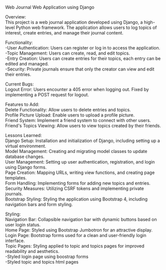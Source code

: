 Web Journal Web Application using Django  

Overview:  
This project is a web journal application developed using Django, a high-level Python web framework. The application allows users to log topics of interest, create entries, and manage their journal content.  
  
Functionality:  
-User Authentication: Users can register or log in to access the application.  
-Topic Management: Users can create, read, and edit topics.  
-Entry Creation: Users can create entries for their topics, each entry can be edited and managed.  
-Security: Private journals ensure that only the creator can view and edit their entries.  

Current Bugs:  
Logout Error: Users encounter a 405 error when logging out. Fixed by implementing a POST request for logout.  

Features to Add:  
Delete Functionality: Allow users to delete entries and topics.  
Profile Picture Upload: Enable users to upload a profile picture.  
Friend System: Implement a friend system to connect with other users.  
Friend's Topics Viewing: Allow users to view topics created by their friends.  

Lessons Learned:  
Django Setup: Installation and initialization of Django, including setting up a virtual environment.  
Model Management: Creating and migrating model classes to update database changes.  
User Management: Setting up user authentication, registration, and login using Django forms.  
Page Creation: Mapping URLs, writing view functions, and creating page templates.  
Form Handling: Implementing forms for adding new topics and entries.  
Security Measures: Utilizing CSRF tokens and implementing private journals.  
Bootstrap Styling: Styling the application using Bootstrap 4, including navigation bars and form styling.  

Styling:  
Navigation Bar: Collapsible navigation bar with dynamic buttons based on user login status.  
Home Page: Styled using Bootstrap Jumbotron for an attractive display.  
Login Page: Bootstrap forms used for a clean and user-friendly login interface.  
Topic Pages: Styling applied to topic and topics pages for improved readability and aesthetics.  
-Styled login page using boostrap forms  
-Styled topic and topics html pages  
